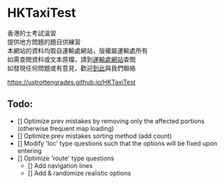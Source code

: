 # HKTaxiTest
香港的士考試溫習<br/>
提供地方問題的題目供練習<br/>
本網站的資料均取自運輸處網站，版權屬運輸處所有<br/>
如需查閲資料或文本原檔，請到[運輸處網站](https://www.td.gov.hk/tc/publications_and_press_releases/publications/free_publications/index_categoryid_8.html)查閲<br/>
如發現任何問題或有意見，歡迎[到此](https://forms.gle/9kmEMKaL7KugCnMv7)與我們聯絡

https://ustrottengrades.github.io/HKTaxiTest




## Todo:
- [] Optimize prev mistakes by removing only the affected portions (otherwise frequent map loading)
- [] Optimize prev mistakes sorting method (add count)
- [] Modify 'loc' type questions such that the options will be fixed upon entering
- [] Optimize 'route' type questions
  - [] Add navigation lines
  - [] Add & randomize realistic options
